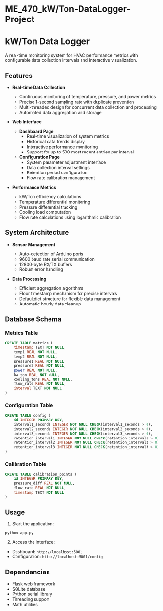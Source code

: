 # ME_470_kW/Ton-DataLogger-Project

# kW/Ton Data Logger

A real-time monitoring system for HVAC performance metrics with configurable data collection intervals and interactive visualization.

## Features

- **Real-time Data Collection**
  - Continuous monitoring of temperature, pressure, and power metrics
  - Precise 1-second sampling rate with duplicate prevention
  - Multi-threaded design for concurrent data collection and processing
  - Automated data aggregation and storage

- **Web Interface**
  - **Dashboard Page**
    - Real-time visualization of system metrics
    - Historical data trends display
    - Interactive performance monitoring
    - Support for up to 500 most recent entries per interval
  - **Configuration Page**
    - System parameter adjustment interface
    - Data collection interval settings
    - Retention period configuration
    - Flow rate calibration management

- **Performance Metrics**
  - kW/Ton efficiency calculations
  - Temperature differential monitoring
  - Pressure differential tracking
  - Cooling load computation
  - Flow rate calculations using logarithmic calibration

## System Architecture

- **Sensor Management**
  - Auto-detection of Arduino ports
  - 9600 baud rate serial communication
  - 12800-byte RX/TX buffers
  - Robust error handling

- **Data Processing**
  - Efficient aggregation algorithms
  - Floor timestamp mechanism for precise intervals
  - Defaultdict structure for flexible data management
  - Automatic hourly data cleanup

## Database Schema

### Metrics Table
```sql
CREATE TABLE metrics (
    timestamp TEXT NOT NULL,
    temp1 REAL NOT NULL,
    temp2 REAL NOT NULL,
    pressure1 REAL NOT NULL,
    pressure2 REAL NOT NULL,
    power REAL NOT NULL,
    kw_ton REAL NOT NULL,
    cooling_tons REAL NOT NULL,
    flow_rate REAL NOT NULL,
    interval TEXT NOT NULL
)
```

### Configuration Table
```sql
CREATE TABLE config (
    id INTEGER PRIMARY KEY,
    interval1_seconds INTEGER NOT NULL CHECK(interval1_seconds > 0),
    interval2_seconds INTEGER NOT NULL CHECK(interval2_seconds > 0),
    interval3_seconds INTEGER NOT NULL CHECK(interval3_seconds > 0),
    retention_interval1 INTEGER NOT NULL CHECK(retention_interval1 > 0),
    retention_interval2 INTEGER NOT NULL CHECK(retention_interval2 > 0),
    retention_interval3 INTEGER NOT NULL CHECK(retention_interval3 > 0)
)
```

### Calibration Table
```sql
CREATE TABLE calibration_points (
    id INTEGER PRIMARY KEY,
    pressure_diff REAL NOT NULL,
    flow_rate REAL NOT NULL,
    timestamp TEXT NOT NULL
)
```

## Usage

1. Start the application:
```bash
python app.py
```

2. Access the interface:
- Dashboard: `http://localhost:5001`
- Configuration: `http://localhost:5001/config`

## Dependencies
- Flask web framework
- SQLite database
- Python serial library
- Threading support
- Math utilities
